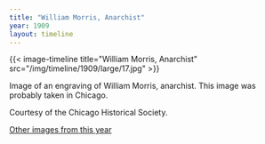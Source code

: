 ```yaml
---
title: "William Morris, Anarchist"
year: 1909
layout: timeline
---
```


{{< image-timeline title="William Morris, Anarchist" src="/img/timeline/1909/large/17.jpg" >}}


Image of an engraving of William Morris, anarchist. This image was probably taken in Chicago. 

Courtesy of the Chicago Historical Society.

[Other images from this year](/historical/timeline/1909)